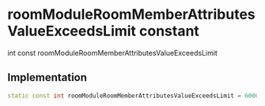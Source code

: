 


# roomModuleRoomMemberAttributesValueExceedsLimit constant







int const roomModuleRoomMemberAttributesValueExceedsLimit
  







## Implementation

```dart
static const int roomModuleRoomMemberAttributesValueExceedsLimit = 6000353;
```







